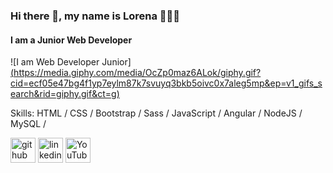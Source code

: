 ### Hi there 👋, my name is  Lorena 👩‍💻✨
#### I am a Junior Web Developer 
![I am  Web Developer Junior][(https://media.giphy.com/media/OcZp0maz6ALok/giphy.gif?cid=ecf05e47bg4f1yp7eylm87k7svuyq3bkb5oivc0x7aleg5mp&ep=v1_gifs_search&rid=giphy.gif&ct=g)
](https://media.giphy.com/media/bn7hlyp0Cmcg0/giphy.gif?cid=ecf05e47p0lg8yv0s3ezqvcypkvfx3omhc4beps0koro8k0q&ep=v1_gifs_search&rid=giphy.gif&ct=g)

Skills:  HTML / CSS / Bootstrap / Sass / JavaScript / Angular / NodeJS / MySQL /




[<img src='https://cdn.jsdelivr.net/npm/simple-icons@3.0.1/icons/github.svg' alt='github' height='40'>](https://github.com/LenRiv)  [<img src='https://cdn.jsdelivr.net/npm/simple-icons@3.0.1/icons/linkedin.svg' alt='linkedin' height='40'>](https://www.linkedin.com/in/lorenarivasramirez-fullstackdev)  [<img src='https://cdn.jsdelivr.net/npm/simple-icons@3.0.1/icons/youtube.svg' alt='YouTube' height='40'>](https://www.youtube.com/@DesarrolloMouse)  


